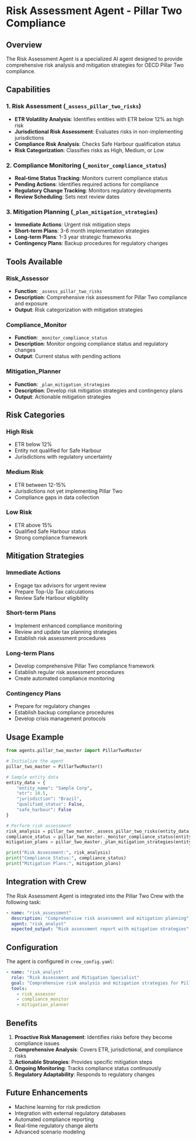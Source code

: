 # Risk Assessment Agent - Pillar Two Compliance

## Overview
The Risk Assessment Agent is a specialized AI agent designed to provide comprehensive risk analysis and mitigation strategies for OECD Pillar Two compliance.

## Capabilities

### 1. Risk Assessment (`_assess_pillar_two_risks`)
- **ETR Volatility Analysis**: Identifies entities with ETR below 12% as high risk
- **Jurisdictional Risk Assessment**: Evaluates risks in non-implementing jurisdictions
- **Compliance Risk Analysis**: Checks Safe Harbour qualification status
- **Risk Categorization**: Classifies risks as High, Medium, or Low

### 2. Compliance Monitoring (`_monitor_compliance_status`)
- **Real-time Status Tracking**: Monitors current compliance status
- **Pending Actions**: Identifies required actions for compliance
- **Regulatory Change Tracking**: Monitors regulatory developments
- **Review Scheduling**: Sets next review dates

### 3. Mitigation Planning (`_plan_mitigation_strategies`)
- **Immediate Actions**: Urgent risk mitigation steps
- **Short-term Plans**: 3-6 month implementation strategies
- **Long-term Plans**: 1-3 year strategic frameworks
- **Contingency Plans**: Backup procedures for regulatory changes

## Tools Available

### Risk_Assessor
- **Function**: `_assess_pillar_two_risks`
- **Description**: Comprehensive risk assessment for Pillar Two compliance and exposure
- **Output**: Risk categorization with mitigation strategies

### Compliance_Monitor
- **Function**: `_monitor_compliance_status`
- **Description**: Monitor ongoing compliance status and regulatory changes
- **Output**: Current status with pending actions

### Mitigation_Planner
- **Function**: `_plan_mitigation_strategies`
- **Description**: Develop risk mitigation strategies and contingency plans
- **Output**: Actionable mitigation strategies

## Risk Categories

### High Risk
- ETR below 12%
- Entity not qualified for Safe Harbour
- Jurisdictions with regulatory uncertainty

### Medium Risk
- ETR between 12-15%
- Jurisdictions not yet implementing Pillar Two
- Compliance gaps in data collection

### Low Risk
- ETR above 15%
- Qualified Safe Harbour status
- Strong compliance framework

## Mitigation Strategies

### Immediate Actions
- Engage tax advisors for urgent review
- Prepare Top-Up Tax calculations
- Review Safe Harbour eligibility

### Short-term Plans
- Implement enhanced compliance monitoring
- Review and update tax planning strategies
- Establish risk assessment procedures

### Long-term Plans
- Develop comprehensive Pillar Two compliance framework
- Establish regular risk assessment procedures
- Create automated compliance monitoring

### Contingency Plans
- Prepare for regulatory changes
- Establish backup compliance procedures
- Develop crisis management protocols

## Usage Example

```python
from agents.pillar_two_master import PillarTwoMaster

# Initialize the agent
pillar_two_master = PillarTwoMaster()

# Sample entity data
entity_data = {
    "entity_name": "Sample Corp",
    "etr": 10.5,
    "jurisdiction": "Brazil",
    "qualified_status": False,
    "safe_harbour": False
}

# Perform risk assessment
risk_analysis = pillar_two_master._assess_pillar_two_risks(entity_data)
compliance_status = pillar_two_master._monitor_compliance_status(entity_data)
mitigation_plans = pillar_two_master._plan_mitigation_strategies(entity_data)

print("Risk Assessment:", risk_analysis)
print("Compliance Status:", compliance_status)
print("Mitigation Plans:", mitigation_plans)
```

## Integration with Crew

The Risk Assessment Agent is integrated into the Pillar Two Crew with the following task:

```yaml
- name: "risk_assessment"
  description: "Comprehensive risk assessment and mitigation planning"
  agent: "risk_analyst"
  expected_output: "Risk assessment report with mitigation strategies"
```

## Configuration

The agent is configured in `crew_config.yaml`:

```yaml
- name: "risk_analyst"
  role: "Risk Assessment and Mitigation Specialist"
  goal: "Comprehensive risk analysis and mitigation strategies for Pillar Two compliance"
  tools:
    - risk_assessor
    - compliance_monitor
    - mitigation_planner
```

## Benefits

1. **Proactive Risk Management**: Identifies risks before they become compliance issues
2. **Comprehensive Analysis**: Covers ETR, jurisdictional, and compliance risks
3. **Actionable Strategies**: Provides specific mitigation steps
4. **Ongoing Monitoring**: Tracks compliance status continuously
5. **Regulatory Adaptability**: Responds to regulatory changes

## Future Enhancements

- Machine learning for risk prediction
- Integration with external regulatory databases
- Automated compliance reporting
- Real-time regulatory change alerts
- Advanced scenario modeling
